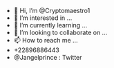 - 👋 Hi, I’m @Cryptomaestro1
- 👀 I’m interested in ...
- 🌱 I’m currently learning ...
- 💞️ I’m looking to collaborate on ...
- 📫 How to reach me ...
- +22896886443
-  @Jangelprince : Twitter 

<!---
Cryptomaestro1/Cryptomaestro1 is a ✨ special ✨ repository because its `README.md` (this file) appears on your GitHub profile.
You can click the Preview link to take a look at your changes.
--->

